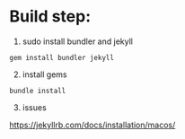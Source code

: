 # Build step:

1. sudo install bundler and jekyll

```
gem install bundler jekyll

```

2. install gems

```
bundle install

```

3. issues

https://jekyllrb.com/docs/installation/macos/

